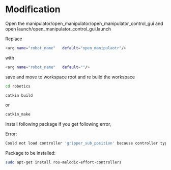 # Modification

Open the manipulator/open_manipulator/open_manipulator_control_gui and open launch/open_manipulator_control_gui.launch

Replace 

```sh
<arg name="robot_name"   default="open_manipulaotr"/>
```
with

```sh
<arg name="robot_name"   default=""/>
```

save and move to workspace root and re build the workspace

```sh
cd robotics
```

```sh
catkin build
```

or 

```sh
catkin_make
```

Install following package if you get following error,

Error:

```sh
Could not load controller 'gripper_sub_position' because controller type 'effort_controllers/JointPositionController' does not exist.
```

Package to be installed:

```sh
sudo apt-get install ros-melodic-effort-controllers
```
